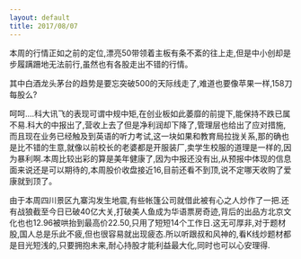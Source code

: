 ```yaml
---
layout: default
title: 2017/08/07
---
```

本周的行情正如之前的定位,漂亮50带领着主板有条不紊的往上走,但是中小创却是步履蹒跚地无法前行,虽然也有各股走出不错的行情。

其中白酒龙头茅台的趋势是要忘突破500的天际线走了,难道也要像苹果一样,158刀每股么?

呵呵....科大讯飞的表现可谓中规中矩,在创业板如此萎靡的前提下,能保持不跌已属不易.科大的中报出了,营收上去了但是净利润却下降了,管理层也给出了应对措施,而且现在业务已经触及到英语的听力考试,这一块如果和教育局拉拢关系,那的确也是比不错的生意,就像以前校长的老婆都是开服装厂,卖学生校服的道理是一样的,因为暴利啊.本周比较出彩的算是美年健康了,因为中报还没有出,从预报中体现的信息面来说还是可以期待的,本周股价收盘接近16,目前还看不到顶,说不定哪天收购了爱康就到顶了。

由于本周四川景区九寨沟发生地震,有些帐篷公司就借此被有心之人炒作了一把.还有战狼截至今日已破40亿大关,打破美人鱼成为华语票房奇迹,背后的出品方北京文化也也12.96被哄抬到最高价22.50,只用了短短14个工作日.这无可厚非,对于题材股,国人总是乐此不疲,但也很容易就出现疲态.所以听跟叔和风神的,看K线炒题材都是目光短浅的,只要拥抱未来,耐心持股才能利益最大化,同时也可以心安理得.